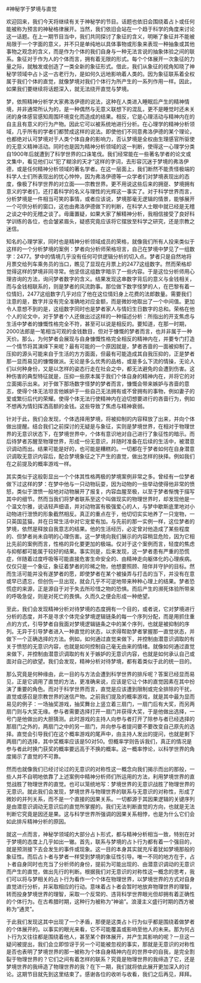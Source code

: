 #神秘学于梦境与直觉

欢迎回来，我们今天将继续有关于神秘学的节目。话题也依旧会围绕着占卜或任何能被称为预言的神秘格律展开。当然，我们依旧会站在一个趋于科学的角度来讨论这一话题。在上一期节目当中，我们共同探讨了象征的含义，明晰了象征并不能被局限于一个字面的意义，并不只是单纯地以具体事物或形象来表现一种抽象或其他事物之观念的含义，而是作为个体的我们自身与一种无法言说的抽象体验之间的联系。象征对于作为人的个体而言，拥有着无限的形式。每个个体展开一次象征的力量之际，就触发或创造了一类全新的象征形式。借此，我们从象征的视角知晓了神秘学领域中占卜这一古老行为，是如何久远地影响着人类的。因为象征联系着全权属于我们个体的直觉，就像梦境对我们个体行为所产生的一系列作用一样。因此，如果我们要继续将话题深入，就无法绕开直觉与梦境。

梦，依照精神分析学大家弗洛伊德的说法，这种在人类进入睡眠后产生的精神情境，并非通常所认为的，是一种偶然与无意义联想下的混乱，更不是睡觉时还未关闭的身体感官感知周围环境变化而造成的结果。相反，它是心理活动与精神内在的自主且有意义的行为产物。因此它可以被系统地进行分析。在心理学的精神分析领域，几乎所有的学者们都赞成这样的说法。即使他们不同意弗洛伊德的某个理论，也都绝对认可梦境对于人类个体自身的影响力，否认梦境是全权由生理感官所驱使的无意义精神活动。同时也是因为精神分析领域的这一判断，使得这一心理学分类自1900年后就遭到了科学世界的口诛笔伐。我们经常能在一些著名学者的论文或文集中，看见他们以“犯了糊涂的天才”这样的字词，去形容沉迷于梦境的弗洛伊德，或是任何精神分析领域的著名学者。在这一层面上，我们断然不能责怪极端的科学人士们所表现出的忧心忡忡，因为弗洛伊德等一众学者们对梦境表现出的态度，像极了科学世界的对立面——宗教世界。更不用说这些后来的拥趸、梦境拥有意义的学者们，还打着科学的名义与理性的光辉这一事实了。对于科学世界而言，分析梦境是一件相当可笑的事情，或者应该说，梦境那毫无逻辑的情景，能够展开一个可供分析的窗口，这也由弗洛伊德做下的判断，在科学人士眼中就已经是无稽之谈之中的无稽之谈了。毋庸置疑，如果大家了解精神分析，我相信接受了良好科学训练的各位，也会皱紧眉头，疑惑究竟应该将它摆放至科学之研究，还是宗教之迷信。

知名的心理学家，同时也是精神分析领域成员的荣格，就像我们所有人投来类似于这样的一个分析梦境的案例：梦者向分析师荣格坦言，自己在梦境中梦见了一组数字：2477。梦中的情境几乎没有任何可供逻辑分析的切入点。梦者只是自然地将月票交给列车乘务员的当口，瞧见了显现在月票上的2477这组数字。然而荣格却觉得这样的梦境非同寻常。他坚信这组数字暗示了一些内容。于是这位分析师用心理咨询的方法，询问梦者数字的含义。结果发现这串数字背后的意义与金钱相关，而与金钱相联系的，则是梦者的风流韵事。那位做下数字怪梦的人，在巴黎有着一位情妇，2477这组数字几乎对应了他在这位情妇身上花费的法郎数量。需要我们注意的是，数字并没有完全准确地对应金额，而是微妙地取出了一个中间值。更加令人意想不到的是，这组数字同时也是梦者家人与情妇生日数字的总和。荣格在他个人的论文中，对于梦者个人还做出过这样的一种描述分析：所指出的开支焦虑与生活中梦者的慷慨性格完全不符，甚至可以说是相反的。要知道，在那一时期，2000法郎是一笔相当可观的金钱数目，但对于慷慨的梦者而言，也并非属于一种天价。那么，为何梦者会展现与自身慷慨性格完全相反的精神内在，并要专门打造一个情节将其演绎下来呢？最有可能的一个原因就是，梦者吝啬的一面被抑制了。压抑的源头可能来自于生活的方方面面，但最有可能造成其自我压抑的，正是梦者那一显而易见的慷慨做派。无论是多么优秀的品格，或是多么下流的情操，无论人们以何种身份，又是以怎样的姿态行走在社会之中，都无法避免的会遭到伤害。这种伤害的典型特征就是，压抑一些原本属于我们个体自身的精神内在，并将它的对立面揭示出来。对于做下那场数字怪梦的梦者而言，慷慨会带来嫉妒与吝啬的意志，使得个体无法坦言他嫉妒于一些自己无法拥有或不曾拥有的事物，例如妻子的爱或繁衍后代的荣耀。使得个体无法行使精神内在迫切想要进行的吝啬行为，例如不想再为情妇挥洒高额的金钱。这些导致了焦虑与精神衰弱。

针对于此，我们会发现，个体选择用梦境，将被抑制的内容释放了出来，并向个体做出提醒。结合我们之前探讨的无疑是与象征，实则是梦境世界，在相对于物理世界的无意识状态下，在梦境世界中，个体有意识地对自己进行了象征性的暗示。而后待梦者苏醒至物理世界，形成一份无意识，并随时准备在后续的生活中，被潜意识调动而出。结果可能是好的，也可能是糟糕的。一切都在于梦者如何在自身潜意识调取无意识内容后，配合梦境象征之下产生的直觉，做出怎样的抉择。例如我们在之前提及的概率游戏一样。

其实类似于这般彰显出一个个体其性格两极的梦境案例非常之多。曾经有一位梦者做下过这样的梦：在梦中他与一只动物玩耍，因为动物的一些举动使得他非常的愤怒，类似于泄愤一般地对动物展开了报复，内容血腥至极，以至于梦者惭愧于描写其中的细节。然而当我们将梦者联系至这个叫做现实的物理世界时，却发现他是一个温文尔雅，说话轻声细语，并对动物富有极强爱心的人，与梦中歇斯底里地对小动物进行泄愤的形象截然相反。真正的重点在于，他切切实实地养了一只宠物，一只英国蓝猫，并在日常生活中对它宠爱有加。与先前的那一实例一样，这位梦者的梦境，依然是释放自我意志的结果。他的生活经历，必定曾对他造成了某些程度的、但梦者尚未自明的心理伤害。这一梦境向我们展示的内容稍显危险，因为它相比先前的案例而言，性格的异化要更加的极端。仅对于这个案例而言，轻度的焦虑与抑郁都可能属于较好的结果。事实则是，后来发现，这一梦者患有严重的恐慌症，伴随着过度呼吸等可能直接危害生命安全的、由精神走向躯体化的心理疾病。仅仅只是一个象征，象征着梦者的珍稀之物，他想要照顾、陪伴并守护的目标。然而生活可能并没有遂梦者的愿，即使梦者在某个被操弄与打击的当下，并没有在意或早已遗忘，但创伤一旦出现，就会几乎不可逆地带来种种心理上的结果。梦者恐慌症的来源，正是源自于对于失去所珍惜之物的恐惧。而后产生的濒死体验所带来的呼吸急促，则是对死亡的畏惧。久而久之便会形成一种绝望。

至此，我们会发现精神分析对待梦境的态度拥有一个目的，或者说，它对梦境进行分析的态度，并不是寻求个体完全梦境逻辑链条的每一个序列分配，而是用抓住重点的方式，引导梦者自我面对梦境逻辑链条之中的某个序列，也就是被抑制的序列。无异于引导梦者进入一种直觉的状态，以求得帮助梦者掌握那一直觉状态，并做下一个正确选择的方法。例如，如何通过直觉来做下，并控制由潜意识调取的有关于愤怒的无意识内容，也就是如何控制自己毫无由来的情绪。就像如何通过直觉来做下，并控制由潜意识调取的有关于嫉妒的无意识内容，也就是如何承认自己或面对自己的欲望。我们会发现，精神分析对待梦境，都有着类似于此的统一目的。

那么究竟是何种缘由，此一目的与方法会遭到科学世界的排斥呢？答案已经显而易见，正是它调用了直觉的方法，更准确来说，应该是它让个体的直觉因素在其中扮演了重要的角色。而对于科学世界而言，直觉是应该遭到限制或完全排除的干扰，直觉或感召是宗教世界的迷信产物。之前我们提及的概率游戏，就是其中最为显而易见的例子：一场抽奖游戏，抽奖舞台上竖立着三扇门，一扇门后有大奖，而另两扇门则与大奖无缘。参与者需要选择打开一扇门并获得大奖，于是他做出选择，一号门是他做出的大胆猜测。此时游戏的主持人向参与者打开了除参与者已经选择的那扇门之外的，两扇门之中的另一扇门，并向参与者提问要不要改变自己原先的选择。直觉会引导我们在这个概率游戏的尾声中，由主持人发出的提问，也就是剩下两扇门的选择，其中奖概率应该是50对50。但概率学则告诉我们，真正的情况是参与者此时换门获奖的概率要远高于不换的概率。这一概率悖论，以科学世界的角度揭示了直觉的不可靠。

然而也就像我们已经讨论过的无意识的对称性这一概念向我们揭示而出的那般，一些人并不自明地依靠了上述案例中精神分析师们所运用的方法，利用梦境世界的直觉战胜了物理世界的直觉。也可以笼统地写：梦境世界的无意识战胜了物理世界的无意识。就此我们会发现，梦境世界与物理世界的联系与无意识的对称性，形成了微妙的并列关系，而不是一个直接的因果关系。一切都源于其因果逻辑的关键序列是由潜意识调动无意识后的直觉所掌握的。我们无法判断直觉的方向，也就是无法判断它究竟是因还是果。这与科学世界所强调的因果关系相悖，也是为什么它们会如此排斥精神分析的原因。

就这一点而言，神秘学领域的大部分占卜形式，都与精神分析相当一致，特别在对于梦境的态度上几乎如出一辙。首先，联系与梦境的占卜行为都有着一个强目的，就是预测接下去会发生的事件或现象。这一目的本身其实就充斥着犹如梦境那般的象征性。而后占卜者与梦者一样受到梦境的象征性引导。唯一不同的地方在于，占卜者自身同时也充当了分析师的身份，提前为可能出现的、由潜意识调动的无意识而产生的直觉，做出先行的判断。根据我们对无意识的对称性这一概念的思考，我们可以将与梦相关的占卜行为看作一个个体在物理世界，以梦境世界的方式对自身直觉进行分析，并采取相应的行动。意味着占卜者会暂时地放弃物理世界的理智，转而投身梦境世界的理智，采取一个反常的、违背科学世界眼光但却拥有着正确性的个体行为。在古希腊时期，这种行为被称为“神谕”。浪漫主义盛行时期的西方被称为“通灵”。

于此我们发现这其中出现了一个矛盾，那便是这类占卜行为似乎都是围绕着做梦者的个体展开的。以事实的眼光来看，它不可能覆盖或影响至他人的未来。那为何占卜行为又往往都是围绕着他人，甚至某个群体展开，并产生其影响的呢？一旦这一疑问被提出，我们会立即惊讶于另一个可能被忽视的事实，那就是无意识的对称性是否也表明了梦境世界的那一被称为个体自身精神内在的世界中的自我，是完全割裂于物理世界的？它们之间有着怎样的联系？究竟是物理世界的我缔造了它，还是梦境世界的我缔造了物理世界的我？在下一期，我们就将依此展开更加深入的讨论。这期节目就先到这里结束了。感谢各位的收听与收看，我们之后再见，拜拜。